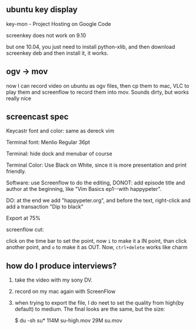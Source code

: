 ## ubuntu key display
key-mon - Project Hosting on Google Code

screenkey does not work on 9.10

but one 10.04, you just need to install python-xlib, and then download
screenkey deb and then install it, it works.

## ogv -> mov

now I can record video on ubuntu as ogv files, then cp them to mac,
VLC to play them and screenflow to record them into mov. 
Sounds dirty, but works really nice


## screencast spec

Keycastr font and color: same as dereck vim

Terminal font: Menlio Regular 36pt

Terminal: hide dock and menubar of course

Terminal Color: Use Black on White, since it is more presentation and print
friendly.


Software: use Screenflow to do the editing, 
DONOT: add episode title and author at the beginning, like "Vim Basics ep1--with happypeter". 

DO: at the end we add "happypeter.org", and before the text, right-click and
add a transaction "Dip to black"

Export at 75% 

screenflow cut:

click on the time bar to set the point, now `i` to make it a IN point, than
click another point, and `o` to make it as OUT. Now, `ctrl+delete` works like
charm

## how do I produce interviews?
1. take the video with my sony DV.
2. record on my mac again with ScreenFlow
3. when trying to export the file, I do neet to set the quality from high(by
   default) to medium. The final looks are the same, but the size:

    $ du -sh su*
    114M su-high.mov
    29M su.mov

